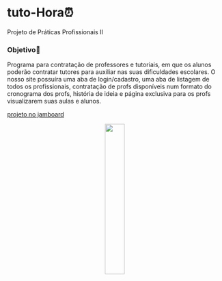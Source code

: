 # tuto-Hora⏰
Projeto de Práticas Profissionais II

### Objetivo🚩
Programa para contratação de professores e tutoriais, em que os alunos poderão contratar tutores para auxiliar nas suas dificuldades escolares. O nosso site possuíra uma aba de login/cadastro, uma aba de listagem de todos os profissionais, contratação de profs disponíveis num formato do cronograma dos profs, história de ideia e página exclusiva para os profs visualizarem suas aulas e alunos.

[projeto no jamboard](https://jamboard.google.com/d/1ST5XlPOwlW0B5RkIh-82yf9eLdI5ftPN-UgSAvc8Ruw/edit?usp=sharing)

<p align="center">
  <img src="https://i.pinimg.com/originals/5e/5f/cd/5e5fcd2efe9b4eb3bbaace2a02b29185.gif" width="30%">
</p>
